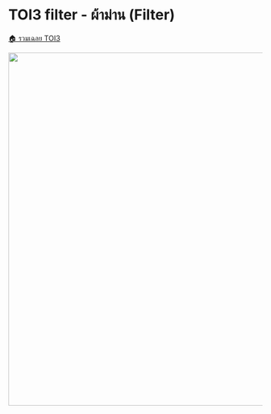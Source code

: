 <!-- @codegen_problem begin -->
# TOI3 filter - ผ้าม่าน (Filter)

[🏠 รวมเฉลย TOI3](../)

<img width="700" src="https://github.com/krist7599555/toi/assets/19445033/80c80822-7583-4bcd-a705-dae3eacdee85" />
<!-- @codegen_problem end -->
